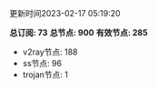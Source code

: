 更新时间2023-02-17 05:19:20

**总订阅: 73**
**总节点: 900**
**有效节点: 285**
- v2ray节点: 188
- ss节点: 96
- trojan节点: 1
